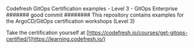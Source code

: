 Codefresh GitOps Certification examples - Level 3 - GitOps Enterprise
####### good commit ########
This repository contains examples for the ArgoCD/GitOps certification workshops (Level 3)

Take the certification yourself at [https://codefresh.io/courses/get-gitops-certified/](https://learning.codefresh.io/)
